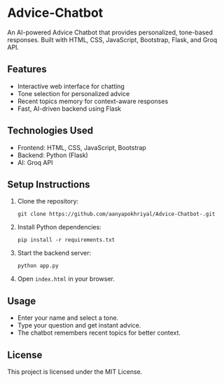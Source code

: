 # Advice-Chatbot

An AI-powered Advice Chatbot that provides personalized, tone-based responses. Built with HTML, CSS, JavaScript, Bootstrap, Flask, and Groq API.

## Features

- Interactive web interface for chatting
- Tone selection for personalized advice
- Recent topics memory for context-aware responses
- Fast, AI-driven backend using Flask

## Technologies Used

- Frontend: HTML, CSS, JavaScript, Bootstrap
- Backend: Python (Flask)
- AI: Groq API

## Setup Instructions

1. Clone the repository:
	```
	git clone https://github.com/aanyapokhriyal/Advice-Chatbot-.git
	```
2. Install Python dependencies:
	```
	pip install -r requirements.txt
	```
3. Start the backend server:
	```
	python app.py
	```
4. Open `index.html` in your browser.

## Usage

- Enter your name and select a tone.
- Type your question and get instant advice.
- The chatbot remembers recent topics for better context.

## License

This project is licensed under the MIT License.
